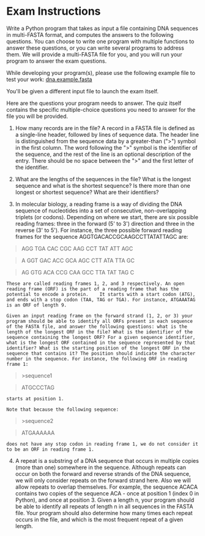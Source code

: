 # Exam Instructions

Write a Python program that takes as input a file containing DNA sequences in multi-FASTA format, and computes the answers to the following questions. You can choose to write one program with multiple functions to answer these questions, or you can write several programs to address them. We will provide a multi-FASTA file for you, and you will run your program to answer the exam questions. 

While developing your program(s), please use the following example file to test your work: [dna.example.fasta](https://d396qusza40orc.cloudfront.net/genpython/data_sets/dna.example.fasta)

You'll be given a different input file to launch the exam itself.

Here are the questions your program needs to answer. The quiz itself contains the specific multiple-choice questions you need to answer for the file you will be provided.

1. How many records are in the file? A record in a FASTA file is defined as a single-line header, followed by lines of sequence data. The header line is distinguished from the sequence data by a greater-than (">") symbol in the first column. The word following the ">" symbol is the identifier of the sequence, and the rest of the line is an optional description of the entry. There should be no space between the ">" and the first letter of the identifier. 

2. What are the lengths of the sequences in the file? What is the longest sequence and what is the shortest sequence? Is there more than one longest or shortest sequence? What are their identifiers? 

3. In molecular biology, a reading frame is a way of dividing the DNA sequence of nucleotides into a set of consecutive, non-overlapping triplets (or codons). Depending on where we start, there are six possible reading frames: three in the forward (5' to 3') direction and three in the reverse (3' to 5'). For instance, the three possible forward reading frames for the sequence AGGTGACACCGCAAGCCTTATATTAGC are: 

> AGG TGA CAC CGC AAG CCT TAT ATT AGC

> A GGT GAC ACC GCA AGC CTT ATA TTA GC

> AG GTG ACA CCG CAA GCC TTA TAT TAG C 

    These are called reading frames 1, 2, and 3 respectively. An open reading frame (ORF) is the part of a reading frame that has the potential to encode a protein.    It starts with a start codon (ATG), and ends with a stop codon (TAA, TAG or TGA). For instance, ATGAAATAG is an ORF of length 9.  

    Given an input reading frame on the forward strand (1, 2, or 3) your program should be able to identify all ORFs present in each sequence of the FASTA file, and answer the following questions: what is the length of the longest ORF in the file? What is the identifier of the sequence containing the longest ORF? For a given sequence identifier, what is the longest ORF contained in the sequence represented by that identifier? What is the starting position of the longest ORF in the sequence that contains it? The position should indicate the character number in the sequence. For instance, the following ORF in reading frame 1:  

> \>sequence1

> ATGCCCTAG

    starts at position 1.

    Note that because the following sequence:

> \>sequence2

> ATGAAAAAA

    does not have any stop codon in reading frame 1, we do not consider it to be an ORF in reading frame 1.  

4. A repeat is a substring of a DNA sequence that occurs in multiple copies (more than one) somewhere in the sequence. Although repeats can occur on both the forward and reverse strands of the DNA sequence, we will only consider repeats on the forward strand here. Also we will allow repeats to overlap themselves. For example, the sequence ACACA contains two copies of the sequence ACA - once at position 1 (index 0 in Python), and once at position 3. Given a length n, your program should be able to identify all repeats of length n in all sequences in the FASTA file. Your program should also determine how many times each repeat occurs in the file, and which is the most frequent repeat of a given length.

